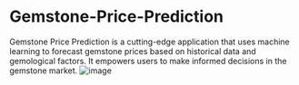 # Gemstone-Price-Prediction
Gemstone Price Prediction is a cutting-edge application that uses machine learning to forecast gemstone prices based on historical data and gemological factors. It empowers users to make informed decisions in the gemstone market.
![image](https://github.com/MrYasssh/Gemstone-Price-Prediction/assets/103739179/e21a960f-3bed-4f0b-bf24-eeb2e3e468a9)
